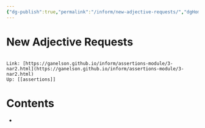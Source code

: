 ```yaml
---
{"dg-publish":true,"permalink":"/inform/new-adjective-requests/","dgHomeLink":true,"dgPassFrontmatter":false}
---
```


# New Adjective Requests
```ad-info

Link: [https://ganelson.github.io/inform/assertions-module/3-nar2.html](https://ganelson.github.io/inform/assertions-module/3-nar2.html)
Up: [[assertions]]
```

# Contents
- 